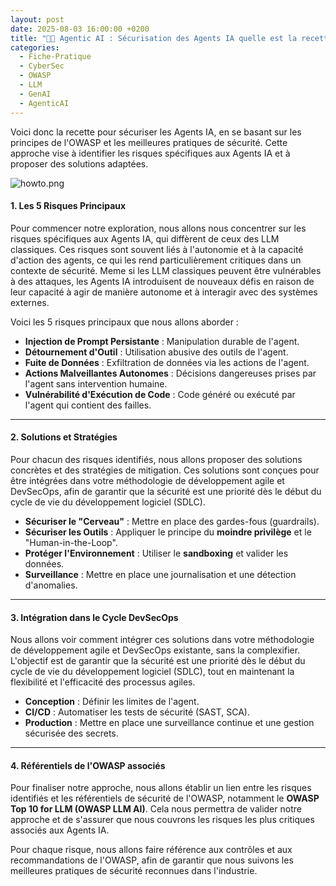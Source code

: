 ```yaml
---
layout: post
date: 2025-08-03 16:00:00 +0200
title: "🧑‍🍳 Agentic AI : Sécurisation des Agents IA quelle est la recette ?"
categories:
  - Fiche-Pratique
  - CyberSec
  - OWASP
  - LLM
  - GenAI 
  - AgenticAI
---
```



Voici donc la recette pour sécuriser les Agents IA, en se basant sur les principes de l'OWASP et les meilleures pratiques
de sécurité. Cette approche vise à identifier les risques spécifiques aux Agents IA et à proposer des solutions adaptées.

![howto.png]({{home}}/assets/img/2025-08/howto.png)

#### **1. Les 5 Risques Principaux**

Pour commencer notre exploration, nous allons nous concentrer sur les risques spécifiques aux Agents IA, qui diffèrent de ceux
des LLM classiques. Ces risques sont souvent liés à l'autonomie et à la capacité d'action des agents, ce qui les rend
particulièrement critiques dans un contexte de sécurité.
 Meme si les LLM classiques peuvent être vulnérables à des attaques, les Agents IA introduisent de nouveaux défis en raison de
leur capacité à agir de manière autonome et à interagir avec des systèmes externes.

Voici les 5 risques principaux que nous allons aborder :
* **Injection de Prompt Persistante** : Manipulation durable de l'agent.
* **Détournement d'Outil** : Utilisation abusive des outils de l'agent.
* **Fuite de Données** : Exfiltration de données via les actions de l'agent.
* **Actions Malveillantes Autonomes** : Décisions dangereuses prises par l'agent sans intervention humaine.
* **Vulnérabilité d'Exécution de Code** : Code généré ou exécuté par l'agent qui contient des failles.

---

#### **2. Solutions et Stratégies**

Pour chacun des risques identifiés, nous allons proposer des solutions concrètes et des stratégies de mitigation. Ces
solutions sont conçues pour être intégrées dans votre méthodologie de développement agile et DevSecOps, afin de garantir
que la sécurité est une priorité dès le début du cycle de vie du développement logiciel (SDLC).

* **Sécuriser le "Cerveau"** : Mettre en place des gardes-fous (guardrails).
* **Sécuriser les Outils** : Appliquer le principe du **moindre privilège** et le "Human-in-the-Loop".
* **Protéger l'Environnement** : Utiliser le **sandboxing** et valider les données.
* **Surveillance** : Mettre en place une journalisation et une détection d'anomalies.

---

#### **3. Intégration dans le Cycle DevSecOps**

Nous allons voir comment intégrer ces solutions dans votre méthodologie de développement agile et DevSecOps existante,
sans la complexifier. L'objectif est de garantir que la sécurité est une priorité dès le début du cycle de vie du
développement logiciel (SDLC), tout en maintenant la flexibilité et l'efficacité des processus agiles.

* **Conception** : Définir les limites de l'agent.
* **CI/CD** : Automatiser les tests de sécurité (SAST, SCA).
* **Production** : Mettre en place une surveillance continue et une gestion sécurisée des secrets.

---

#### **4. Référentiels de l'OWASP associés**

Pour finaliser notre approche, nous allons établir un lien entre les risques identifiés et les référentiels de sécurité
de l'OWASP, notamment le **OWASP Top 10 for LLM (OWASP LLM AI)**. Cela nous permettra de valider notre approche et de
s'assurer que nous couvrons les risques les plus critiques associés aux Agents IA.

Pour chaque risque, nous allons faire référence aux contrôles et aux recommandations de l'OWASP, afin de garantir que
nous suivons les meilleures pratiques de sécurité reconnues dans l'industrie.


